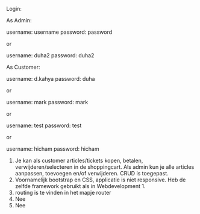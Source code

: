 Login:

As Admin:

username: username
password: password

or

username: duha2
password: duha2

As Customer:

username: d.kahya
password: duha

or 

username: mark
password: mark

or 

username: test
password: test

or

username: hicham
password: hicham


1. Je kan als customer articles/tickets kopen, betalen, verwijderen/selecteren in de shoppingcart. Als admin kun je alle articles aanpassen, toevoegen en/of verwijderen. CRUD is toegepast.
2. Voornamelijk bootstrap en CSS, applicatie is niet responsive. Heb de zelfde framework gebruikt als in Webdevelopment 1.
3. routing is te vinden in het mapje router
4. Nee
5. Nee